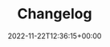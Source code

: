 ---
weight: 500
title: "Changelog"
description: "Changelog"
icon: update
date: 2022-11-22T12:36:15+00:00
lastmod: 2022-11-22T12:36:15+00:00
draft: false
images: []
---